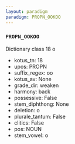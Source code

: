 ```yaml
---
layout: paradigm
paradigm: PROPN_OOKOO
---
```

### ` PROPN_OOKOO `

Dictionary class 18 o
* kotus_tn: 18
* upos: PROPN
* suffix_regex: oo
* kotus_av: None
* grade_dir: weaken
* harmony: back
* possessive: False
* stem_diphthong: None
* deletion: o
* plurale_tantum: False
* clitics: False
* pos: NOUN
* stem_vowel: o
